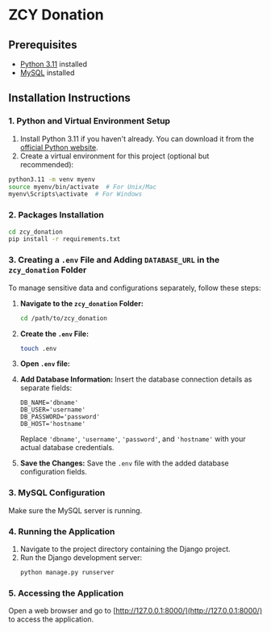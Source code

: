 # ZCY Donation

## Prerequisites
- [Python 3.11](https://www.python.org/downloads/) installed
- [MySQL](https://www.mysql.com/downloads/) installed

## Installation Instructions

### 1. Python and Virtual Environment Setup
1. Install Python 3.11 if you haven't already. You can download it from the [official Python website](https://www.python.org/downloads/).
2. Create a virtual environment for this project (optional but recommended):

```bash
python3.11 -m venv myenv
source myenv/bin/activate  # For Unix/Mac 
myenv\Scripts\activate  # For Windows 
```

### 2. Packages Installation
```bash
cd zcy_donation
pip install -r requirements.txt
```

### 3. Creating a `.env` File and Adding `DATABASE_URL` in the `zcy_donation` Folder

To manage sensitive data and configurations separately, follow these steps:

1. **Navigate to the `zcy_donation` Folder:**
   ```bash
   cd /path/to/zcy_donation
   ```

2. **Create the `.env` File:**
   ```bash
   touch .env
   ```
3. **Open `.env` file:**

2. **Add Database Information:**
   Insert the database connection details as separate fields:
   ```dotenv
   DB_NAME='dbname'
   DB_USER='username'
   DB_PASSWORD='password'
   DB_HOST='hostname'
   ```
   Replace `'dbname'`, `'username'`, `'password'`, and `'hostname'` with your actual database credentials.

3. **Save the Changes:**
   Save the `.env` file with the added database configuration fields.

### 3. MySQL Configuration
Make sure the MySQL server is running.

### 4. Running the Application
1. Navigate to the project directory containing the Django project.
2. Run the Django development server:
   ```bash
   python manage.py runserver
   ```

### 5. Accessing the Application
Open a web browser and go to [http://127.0.0.1:8000/](http://127.0.0.1:8000/) to access the application.